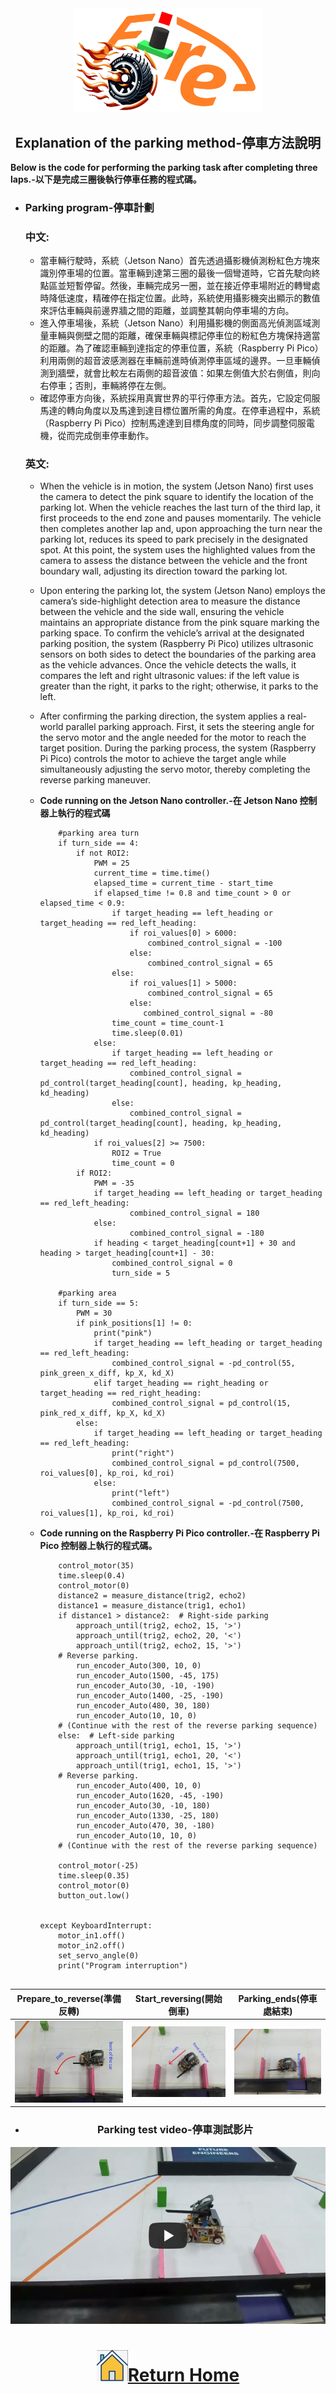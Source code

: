 <div align="center"><img src="../../other/img/logo.png" width="300" alt=" logo"></div>

## <div align="center">Explanation of the parking method-停車方法說明</div>
  **Below is the code for performing the parking task after completing three laps.-以下是完成三圈後執行停車任務的程式碼。**
- ### Parking program-停車計劃
    ### 中文:
    - 當車輛行駛時，系統（Jetson Nano）首先透過攝影機偵測粉紅色方塊來識別停車場的位置。當車輛到達第三圈的最後一個彎道時，它首先駛向終點區並短暫停留。然後，車輛完成另一圈，並在接近停車場附近的轉彎處時降低速度，精確停在指定位置。此時，系統使用攝影機突出顯示的數值來評估車輛與前邊界牆之間的距離，並調整其朝向停車場的方向。 
    - 進入停車場後，系統（Jetson Nano）利用攝影機的側面高光偵測區域測量車輛與側壁之間的距離，確保車輛與標記停車位的粉紅色方塊保持適當的距離。為了確認車輛到達指定的停車位置，系統（Raspberry Pi Pico）利用兩側的超音波感測器在車輛前進時偵測停車區域的邊界。一旦車輛偵測到牆壁，就會比較左右兩側的超音波值：如果左側值大於右側值，則向右停車；否則，車輛將停在左側。 
    - 確認停車方向後，系統採用真實世界的平行停車方法。首先，它設定伺服馬達的轉向角度以及馬達到達目標位置所需的角度。在停車過程中，系統（Raspberry Pi Pico）控制馬達達到目標角度的同時，同步調整伺服電機，從而完成倒車停車動作。
    ### 英文:
    - When the vehicle is in motion, the system (Jetson Nano) first uses the camera to detect the pink square to identify the location of the parking lot. When the vehicle reaches the last turn of the third lap, it first proceeds to the end zone and pauses momentarily. The vehicle then completes another lap and, upon approaching the turn near the parking lot, reduces its speed to park precisely in the designated spot. At this point, the system uses the highlighted values from the camera to assess the distance between the vehicle and the front boundary wall, adjusting its direction toward the parking lot.

    - Upon entering the parking lot, the system (Jetson Nano) employs the camera’s side-highlight detection area to measure the distance between the vehicle and the side wall, ensuring the vehicle maintains an appropriate distance from the pink square marking the parking space. To confirm the vehicle’s arrival at the designated parking position, the system (Raspberry Pi Pico) utilizes ultrasonic sensors on both sides to detect the boundaries of the parking area as the vehicle advances. Once the vehicle detects the walls, it compares the left and right ultrasonic values: if the left value is greater than the right, it parks to the right; otherwise, it parks to the left.

    - After confirming the parking direction, the system applies a real-world parallel parking approach. First, it sets the steering angle for the servo motor and the angle needed for the motor to reach the target position. During the parking process, the system (Raspberry Pi Pico) controls the motor to achieve the target angle while simultaneously adjusting the servo motor, thereby completing the reverse parking maneuver.
    
  - **Code running on the Jetson Nano controller.-在 Jetson Nano 控制器上執行的程式碼**
    ```
        #parking area turn
        if turn_side == 4:
            if not ROI2:
                PWM = 25
                current_time = time.time()
                elapsed_time = current_time - start_time
                if elapsed_time != 0.8 and time_count > 0 or elapsed_time < 0.9:
                    if target_heading == left_heading or target_heading == red_left_heading:
                        if roi_values[0] > 6000:
                            combined_control_signal = -100
                        else:
                            combined_control_signal = 65
                    else:
                        if roi_values[1] > 5000:
                            combined_control_signal = 65
                        else:
                           combined_control_signal = -80
                    time_count = time_count-1
                    time.sleep(0.01)
                else:
                    if target_heading == left_heading or target_heading == red_left_heading:
                        combined_control_signal = pd_control(target_heading[count], heading, kp_heading, kd_heading)
                    else:
                        combined_control_signal = pd_control(target_heading[count], heading, kp_heading, kd_heading)
                if roi_values[2] >= 7500:
                    ROI2 = True
                    time_count = 0
            if ROI2:
                PWM = -35
                if target_heading == left_heading or target_heading == red_left_heading:
                        combined_control_signal = 180
                else:
                        combined_control_signal = -180
                if heading < target_heading[count+1] + 30 and heading > target_heading[count+1] - 30:
                    combined_control_signal = 0
                    turn_side = 5

        #parking area
        if turn_side == 5:
            PWM = 30
            if pink_positions[1] != 0:
                print("pink")
                if target_heading == left_heading or target_heading == red_left_heading: 
                    combined_control_signal = -pd_control(55, pink_green_x_diff, kp_X, kd_X)
                elif target_heading == right_heading or target_heading == red_right_heading:
                    combined_control_signal = pd_control(15, pink_red_x_diff, kp_X, kd_X)
            else:
                if target_heading == left_heading or target_heading == red_left_heading:
                    print("right")
                    combined_control_signal = pd_control(7500, roi_values[0], kp_roi, kd_roi)
                else:
                    print("left")
                    combined_control_signal = -pd_control(7500, roi_values[1], kp_roi, kd_roi)
    ```
  - **Code running on the Raspberry Pi Pico controller.-在 Raspberry Pi Pico 控制器上執行的程式碼。**
    ``` 
        control_motor(35)
        time.sleep(0.4)
        control_motor(0)
        distance2 = measure_distance(trig2, echo2)
        distance1 = measure_distance(trig1, echo1)
        if distance1 > distance2:  # Right-side parking
            approach_until(trig2, echo2, 15, '>')
            approach_until(trig2, echo2, 20, '<')
            approach_until(trig2, echo2, 15, '>')
        # Reverse parking.
            run_encoder_Auto(300, 10, 0)
            run_encoder_Auto(1500, -45, 175)
            run_encoder_Auto(30, -10, -190)
            run_encoder_Auto(1400, -25, -190)
            run_encoder_Auto(480, 30, 180)
            run_encoder_Auto(10, 10, 0)
        # (Continue with the rest of the reverse parking sequence)
        else:  # Left-side parking
            approach_until(trig1, echo1, 15, '>')
            approach_until(trig1, echo1, 20, '<')
            approach_until(trig1, echo1, 15, '>')
        # Reverse parking.
            run_encoder_Auto(400, 10, 0)
            run_encoder_Auto(1620, -45, -190)
            run_encoder_Auto(30, -10, 180)
            run_encoder_Auto(1330, -25, 180)
            run_encoder_Auto(470, 30, -180)
            run_encoder_Auto(10, 10, 0)
        # (Continue with the rest of the reverse parking sequence)
                    
        control_motor(-25)
        time.sleep(0.35)
        control_motor(0)
        button_out.low()
                    
                
    except KeyboardInterrupt:
        motor_in1.off()
        motor_in2.off()
        set_servo_angle(0)
        print("Program interruption")
        
    ```
<div align=center>

  |Prepare_to_reverse(準備反轉)|Start_reversing(開始倒車)|Parking_ends(停車處結束)|
  |:---:|:---:|:---:|
  |<div align="center"> <img src="./img/Prepare_to_reverse.png"  alt="Prepare_to_reverse"></div>|<div align="center"> <img src="./img/Start_reversing.png"  alt="Start_reversing"></div>|<div align="center"> <img src="./img/Parking_ends.png"  alt="Parking_ends"></div>|

- ### Parking test video-停車測試影片
[![Parking @ Fire On All Cylinders](./img/parking.jpg)](https://youtu.be/zhCsoUZu6ao "Open Challange clockwise @ Fire On All Cylinders")

# <div align="center">![HOME](../../other/img/home.png)[Return Home](../../)</div>  

